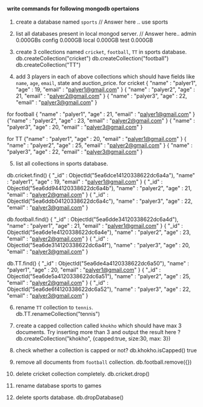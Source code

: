 #### write commands for following mongodb opertaions

1. create a database named `sports`
// Answer here ..
use sports

2. list all databases present in local mongod server.
// Answer here..
admin   0.000GBs
config  0.000GB
local   0.000GB
test    0.000GB

3. create 3 collections named `cricket`, `football`, `TT` in sports database.
db.createCollection("cricket")
db.createCollection("football")
db.createCollection("TT")

4. add 3 players in each of above collections which should have fields like `name`, `age`, `email`, state and auction_price.
for cricket
{  "name" : "palyer1", "age" : 19, "email" : "palyer1@gmail.com" }
{  "name" : "palyer2", "age" : 21, "email" : "palyer2@gmail.com" }
{  "name" : "palyer3", "age" : 22, "email" : "palyer3@gmail.com" }

for football
{  "name" : "palyer1", "age" : 21, "email" : "palyer1@gmail.com" }
{"name" : "palyer2", "age" : 23, "email" : "palyer2@gmail.com" }
{  "name" : "palyer3", "age" : 20, "email" : "palyer3@gmail.com" }


for TT
 {"name" : "palyer1", "age" : 20, "email" : "palyer1@gmail.com" }
{  "name" : "palyer2", "age" : 25, "email" : "palyer2@gmail.com" }
{  "name" : "palyer3", "age" : 22, "email" : "palyer3@gmail.com" }

5. list all collections in sports database.

db.cricket.find()
{ "_id" : ObjectId("5ea6dce14120338622dc6a4a"), "name" : "palyer1", "age" : 19, "email" : "palyer1@gmail.com" }
{ "_id" : ObjectId("5ea6dd944120338622dc6a4b"), "name" : "palyer2", "age" : 21, "email" : "palyer2@gmail.com" }
{ "_id" : ObjectId("5ea6ddb04120338622dc6a4c"), "name" : "palyer3", "age" : 22, "email" : "palyer3@gmail.com" }


 db.football.find()
{ "_id" : ObjectId("5ea6dde34120338622dc6a4d"), "name" : "palyer1", "age" : 21, "email" : "palyer1@gmail.com" }
{ "_id" : ObjectId("5ea6de1e4120338622dc6a4e"), "name" : "palyer2", "age" : 23, "email" : "palyer2@gmail.com" }
{ "_id" : ObjectId("5ea6de314120338622dc6a4f"), "name" : "palyer3", "age" : 20, "email" : "palyer3@gmail.com" }

db.TT.find()
{ "_id" : ObjectId("5ea6de4a4120338622dc6a50"), "name" : "palyer1", "age" : 20, "email" : "palyer1@gmail.com" }
{ "_id" : ObjectId("5ea6de5a4120338622dc6a51"), "name" : "palyer2", "age" : 25, "email" : "palyer2@gmail.com" }
{ "_id" : ObjectId("5ea6de6f4120338622dc6a52"), "name" : "palyer3", "age" : 22, "email" : "palyer3@gmail.com" }

6. rename `TT` collection to `tennis`.\
db.TT.renameCollection("tennis")

7. create a capped collection called `khokho` which should have max 3 documents.
  Try inserting more than 3 and output the result here ?
  db.createCollection("khokho", {capped:true, size:30, max: 3})

8. check whether a collection is capped or not?
db.khokho.isCapped()
true

9. remove all documents from `football` collection.
db.football.remove({})

10. delete cricket collection completely.
db.cricket.drop()

11. rename database sports to games

12. delete sports database. 
db.dropDatabase()